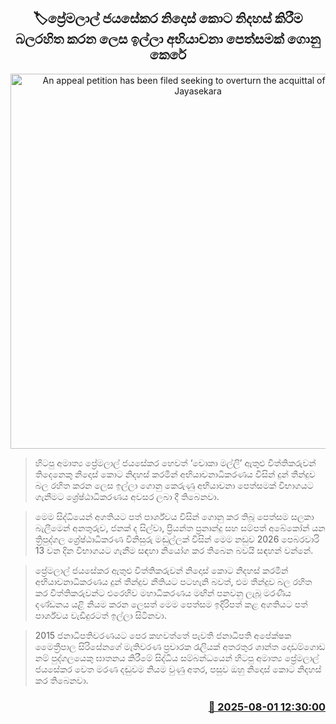 <p align='center'><b><h2 align='center' title='An appeal petition has been filed seeking to overturn the acquittal of Premalal Jayasekara'>🏷ප්‍රේමලාල් ජයසේකර නිදොස් කොට නිදහස් කිරීම බලරහිත කරන ලෙස ඉල්ලා අභියාචනා පෙත්සමක් ගොනු කෙරේ</h2></b></p>
<p align='center'><img src='https://helakuru.sgp1.cdn.digitaloceanspaces.com/esana/images/lib/premalal-archived.jpg' width='600' alt='An appeal petition has been filed seeking to overturn the acquittal of Premalal Jayasekara'></p>

> හිටපු අමාත්‍ය ප්‍රේමලාල් ජයසේකර හෙවත් ‘චොකා මල්ලි’ ඇතුළු විත්තිකරුවන් තිදෙනෙකු නිදොස් කොට නිදහස් කරමින් අභියාචනාධිකරණය විසින් දුන් තීන්දුව බල රහිත කරන ලෙස ඉල්ලා ගොනු කෙරුණු අභියාචනා පෙත්සමක් විභාගයට ගැනීමට ශ්‍රේෂ්ඨාධිකරණය අවසර ලබා දී තිබෙනවා.

> මෙම සිද්ධියෙන් අගතියට පත් පාර්ශ්වය විසින් ගොනු කර තිබූ පෙත්සම සලකා බැලීමෙන් අනතුරුව, ජනක් ද සිල්වා, ප්‍රියන්ත ප්‍රනාන්දු සහ සම්පත් අබේකෝන් යන ත්‍රිපුද්ගල ශ්‍රේෂ්ඨාධිකරණ විනිසුරු මඬුල්ලක් විසින් මෙම නඩුව 2026 පෙබරවාරි 13 වන දින විභාගයට ගැනීම සඳහා නියෝග කර තිබෙන බවයි සඳහන් වන්නේ.

> ප්‍රේමලාල් ජයසේකර ඇතුළු විත්තිකරුවන් නිදොස් කොට නිදහස් කරමින් අභියාචනාධිකරණය දුන් තීන්දුව නීතියට පටහැනි බවත්, එම තීන්දුව බල රහිත කර විත්තිකරුවන්ට එරෙහිව මහාධිකරණය මඟින් පනවනු ලැබූ මරණීය දණ්ඩනය යළි නියම කරන ලෙසත් මෙම පෙත්සම ඉදිරිපත් කළ අගතියට පත් පාර්ශ්වය වැඩිදුරටත් ඉල්ලා සිටිනවා.

> 2015 ජනාධිපතිවරණයට පෙර කහවත්තේ පැවති ජනාධිපති අපේක්ෂක මෛත්‍රීපාල සිරිසේනගේ මැතිවරණ ප්‍රචාරක රැලියක් අතරතුර ශාන්ත දොඩම්ගොඩ නම් පුද්ගලයෙකු ඝාතනය කිරීමේ සිද්ධිය සම්බන්ධයෙන් හිටපු අමාත්‍ය ප්‍රේමලාල් ජයසේකර වෙත මරණ දඬුවම නියම වුණු අතර, පසුව ඔහු නිදොස් කොට නිදහස් කර තිබෙනවා.



<h3 align='right'><a href='https://www.helakuru.lk/esana/p/112358/'>📅 2025-08-01 12:30:00</a></h3>
